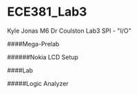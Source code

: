 ECE381_Lab3
===========
Kyle Jonas
M6 Dr Coulston
Lab3 SPI - "I/O"


####Mega-Prelab

######Nokia LCD Setup





####Lab

#####Logic Analyzer
